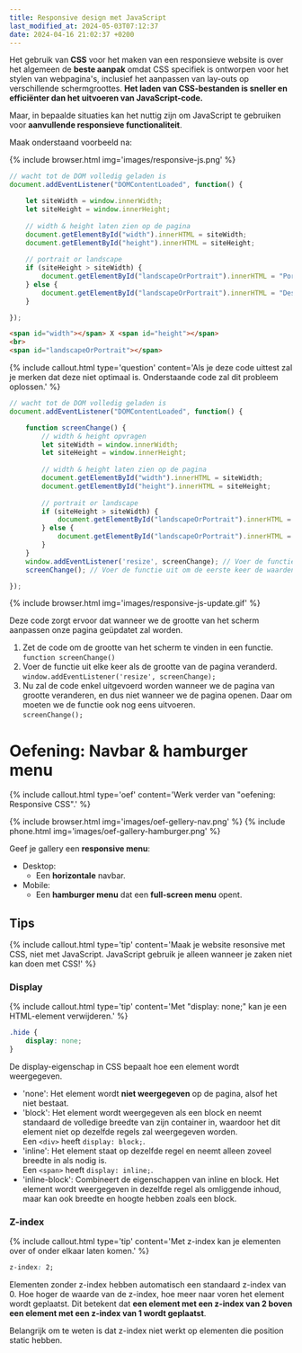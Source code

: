 ```yaml
---
title: Responsive design met JavaScript
last_modified_at: 2024-05-03T07:12:37
date: 2024-04-16 21:02:37 +0200
---
```


Het gebruik van **CSS** voor het maken van een responsieve website is over het algemeen de **beste aanpak** omdat CSS specifiek is ontworpen voor het stylen van webpagina's, inclusief het aanpassen van lay-outs op verschillende schermgroottes. **Het laden van CSS-bestanden is sneller en efficiënter dan het uitvoeren van JavaScript-code.**

Maar, in bepaalde situaties kan het nuttig zijn om JavaScript te gebruiken voor **aanvullende responsieve functionaliteit**.

Maak onderstaand voorbeeld na:

{% include browser.html img='images/responsive-js.png' %}

```javascript
// wacht tot de DOM volledig geladen is
document.addEventListener("DOMContentLoaded", function() {

    let siteWidth = window.innerWidth;
    let siteHeight = window.innerHeight;
    
    // width & height laten zien op de pagina
    document.getElementById("width").innerHTML = siteWidth;
    document.getElementById("height").innerHTML = siteHeight;
    
    // portrait or landscape
    if (siteHeight > siteWidth) {
        document.getElementById("landscapeOrPortrait").innerHTML = "Portrait";
    } else {
        document.getElementById("landscapeOrPortrait").innerHTML = "Desktop";
    }

});
```

```html
<span id="width"></span> X <span id="height"></span>
<br>
<span id="landscapeOrPortrait"></span>
```

{% include callout.html type='question' content='Als je deze code uittest zal je merken dat deze niet optimaal is. Onderstaande code zal dit probleem oplossen.' %}

```javascript
// wacht tot de DOM volledig geladen is
document.addEventListener("DOMContentLoaded", function() {

    function screenChange() {
        // width & height opvragen
        let siteWidth = window.innerWidth;
        let siteHeight = window.innerHeight;
        
        // width & height laten zien op de pagina
        document.getElementById("width").innerHTML = siteWidth;
        document.getElementById("height").innerHTML = siteHeight;
        
        // portrait or landscape
        if (siteHeight > siteWidth) {
            document.getElementById("landscapeOrPortrait").innerHTML = "Portrait";
        } else {
            document.getElementById("landscapeOrPortrait").innerHTML = "Desktop";
        }
    }
    window.addEventListener('resize', screenChange); // Voer de functie uit wanneer het scherm veranderd
    screenChange(); // Voer de functie uit om de eerste keer de waarden te laten zien

});
```

{% include browser.html img='images/responsive-js-update.gif' %}

Deze code zorgt ervoor dat wanneer we de grootte van het scherm aanpassen onze pagina geüpdatet zal worden.
1. Zet de code om de grootte van het scherm te vinden in een functie.  
    `function screenChange()`
2. Voer de functie uit elke keer als de grootte van de pagina veranderd.  
    `window.addEventListener('resize', screenChange);`
3. Nu zal de code enkel uitgevoerd worden wanneer we de pagina van grootte veranderen, en dus niet wanneer we de pagina openen. Daar om moeten we de functie ook nog eens uitvoeren.  
    `screenChange();`

# Oefening: Navbar & hamburger menu

{% include callout.html type='oef' content='Werk verder van "oefening: Responsive CSS".' %}

{% include browser.html img='images/oef-gellery-nav.png' %}
{% include phone.html img='images/oef-gallery-hamburger.png' %}

Geef je gallery een **responsive menu**:
- Desktop: 
    - Een **horizontale** navbar.
- Mobile: 
    - Een **hamburger menu** dat een **full-screen menu** opent.

## Tips

{% include callout.html type='tip' content='Maak je website resonsive met CSS, niet met JavaScript. JavaScript gebruik je alleen wanneer je zaken niet kan doen met CSS!' %}

### Display

{% include callout.html type='tip' content='Met "display: none;" kan je een HTML-element verwijderen.' %}

```css
.hide {
    display: none;
}
```

De display-eigenschap in CSS bepaalt hoe een element wordt weergegeven.
- 'none': Het element wordt **niet weergegeven** op de pagina, alsof het niet bestaat.
- 'block': Het element wordt weergegeven als een block en neemt standaard de volledige breedte van zijn container in, waardoor het dit element niet op dezelfde regels zal weergegeven worden.  
Een `<div>` heeft `display: block;`.
- 'inline': Het element staat op dezelfde regel en neemt alleen zoveel breedte in als nodig is.  
Een `<span>` heeft `display: inline;`.
- 'inline-block': Combineert de eigenschappen van inline en block. Het element wordt weergegeven in dezelfde regel als omliggende inhoud, maar kan ook breedte en hoogte hebben zoals een block.

### Z-index

{% include callout.html type='tip' content='Met z-index kan je elementen over of onder elkaar laten komen.' %}

```css
z-index: 2;
```

Elementen zonder z-index hebben automatisch een standaard z-index van 0. Hoe hoger de waarde van de z-index, hoe meer naar voren het element wordt geplaatst. Dit betekent dat **een element met een z-index van 2 boven een element met een z-index van 1 wordt geplaatst**.

Belangrijk om te weten is dat z-index niet werkt op elementen die position static hebben.